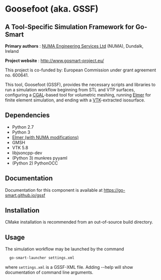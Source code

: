 Goosefoot (aka. GSSF)
=====================

A Tool-Specific Simulation Framework for Go-Smart
-------------------------------------------------

**Primary authors** : [NUMA Engineering Services Ltd](http://www.numa.ie) (NUMA), Dundalk, Ireland

**Project website** : http://www.gosmart-project.eu/

This project is co-funded by: European Commission under grant agreement no. 600641.

This tool, Goosefoot (GSSF), provides the necessary scripts and libraries to run a simulation workflow beginning from STL and VTP surfaces, configuring a [CGAL](https://cgal.org)-based tool for volumetric meshing, running [Elmer](https://elmerfem.org) for finite element simulation, and ending with a [VTK](https://vtk.org)-extracted isosurface.

Dependencies
------------

* Python 2.7
* Python 3
* [Elmer (with NUMA modifications)](https://github.com/go-smart/gssf-elmer)
* GMSH
* VTK 5.8
* libjsoncpp-dev
* (Python 3) munkres pyyaml
* (Python 2) PythonOCC

Documentation
-------------

Documentation for this component is available at https://go-smart.github.io/gssf

Installation
------------

CMake installation is recommended from an out-of-source build directory.

Usage
-----

The simulation workflow may be launched by the command

```sh
  go-smart-launcher settings.xml
```

where `settings.xml` is a GSSF-XML file. Adding --help will show documentation of command line arguments.
